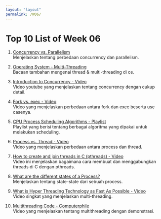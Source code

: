```yaml
---
layout: "layout"
permalink: /W06/
---
```


# Top 10 List of Week 06

1. [Concurrency vs. Parallelism](http://tutorials.jenkov.com/java-concurrency/concurrency-vs-parallelism.html)<br>
Menjelaskan tentang perbedaan concurrency dan parallelism.

2. [Operating System - Multi-Threading](https://www.tutorialspoint.com/operating_system/os_multi_threading.html)<br>
Bacaan tambahan mengenai thread & multi-threading di os.

3. [Introduction to Concurrency - Video](https://www.youtube.com/watch?v=iKtvNJQoCNw6&ab_channel=MikeSwift)<br>
Video youtube yang menjelaskan tentang concurrency dengan cukup detail.

4. [Fork vs. exec - Video](https://www.youtube.com/watch?v=q_XeVVTw8Qc&ab_channel=iFocusInstitute)<br>
Video yang menjelaskan perbedaan antara fork dan exec beserta use casenya.

5. [CPU Process Scheduling Algorithms - Playlist](https://www.youtube.com/playlist?list=PLIY8eNdw5tW_lHyageTADFKBt9weJXndE)<br>
Playlist yang berisi tentang berbagai algoritma yang dipakai untuk melakukan scheduling.

6. [Process vs. Thread - Video](https://www.youtube.com/watch?v=O3EyzlZxx3g&ab_channel=Udacity)<br>
Video yang menjelaskan perbedaan antara process dan thread.

7. [How to create and join threads in C (pthreads) - Video](https://www.youtube.com/watch?v=uA8X5zNOGw8&ab_channel=JacobSorber)<br>
Video ini menjelaskan bagaimana cara membuat dan menggabungkan threads di C dengan pthreads.

8. [What are the different states of a Process?](https://www.tutorialspoint.com/what-are-the-different-states-of-a-process)<br>
Menjelaskan tentang state-state dari sebuah process.

9. [What is Hyper Threading Technology as Fast As Possible - Video](https://www.youtube.com/watch?v=wnS50lJicXc&ab_channel=Techquickie)<br>
Video singkat yang menjelaskan multi-threading.

10. [Multithreading Code - Computerphile](https://www.youtube.com/watch?v=7ENFeb-J75k&ab_channel=Computerphile)<br>
Video yang menjelaskan tentang multithreading dengan demonstrasi.

